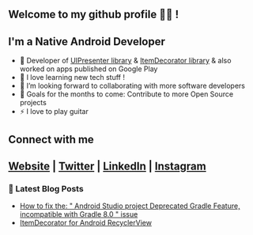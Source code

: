 ## Welcome to my github profile 👋🏾 !

## I'm a Native Android Developer

- 🔭 Developer of [UIPresenter library](https://github.com/germainkevinbusiness/UIPresenter) & [ItemDecorator library](https://github.com/kevingermainbusiness/ItemDecorator) & also worked on apps published on Google Play
- 🌱 I love learning new tech stuff !
- 👯 I’m looking forward to collaborating with more software developers
- 🥅 Goals for the months to come: Contribute to more Open Source projects
- ⚡ I love to play guitar

## Connect with me
[Website](https://realgermainkevin.web.app/) | [Twitter](https://twitter.com/kevincodes_) | [LinkedIn](https://www.linkedin.com/in/gkevincodes/) | [Instagram](https://www.instagram.com/kevincodes_/)
---

### 📕 Latest Blog Posts

<!-- BLOG-POST-LIST:START -->
- [How to fix the: " Android Studio project Deprecated Gradle Feature, incompatible with Gradle 8.0 " issue](https://germainkevin.hashnode.dev/android-studio-deprecated-gradle-feature-for-gradle-8-dot-0-fix)
- [ItemDecorator for Android RecyclerView](https://germainkevin.hashnode.dev/itemdecorator-for-android-recyclerview)
<!-- BLOG-POST-LIST:END -->
